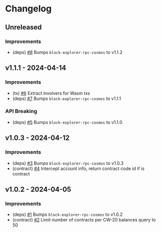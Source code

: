 <!--
Guiding Principles:

Changelogs are for humans, not machines.
There should be an entry for every single version.
The same types of changes should be grouped.
Versions and sections should be linkable.
The latest version comes first.
The release date of each version is displayed.
Mention whether you follow Semantic Versioning.

Usage:

Change log entries are to be added to the Unreleased section under the
appropriate stanza (see below). Each entry should ideally include a tag and
the GitHub issue reference in the following format:

* (<tag>) \#<issue-number> message

Tag must include `sql` if having any changes relate to schema

The issue numbers will later be link-ified during the release process,
so you do not have to worry about including a link manually, but you can if you wish.

Types of changes (Stanzas):

"Features" for new features.
"Improvements" for changes in existing functionality.
"Deprecated" for soon-to-be removed features.
"Bug Fixes" for any bug fixes.
"Schema Breaking" for breaking SQL Schema.
"API Breaking" for breaking API.

If any PR belong to multiple types of change, reference it into all types with only ticket id, no need description (convention)

Ref: https://keepachangelog.com/en/1.0.0/
-->

<!--
Templates for Unreleased:

## Unreleased

### Features

### Improvements

### Bug Fixes

### Schema Breaking

### API Breaking
-->

# Changelog

## Unreleased

### Improvements
- (deps) [#8](https://github.com/bcdevtools/wasm-block-explorer-rpc-cosmos/pull/8) Bumps `block-explorer-rpc-cosmos` to v1.1.2

## v1.1.1 - 2024-04-14

### Improvements

- (tx) [#6](https://github.com/bcdevtools/wasm-block-explorer-rpc-cosmos/pull/6) Extract involvers for Wasm txs
- (deps) [#7](https://github.com/bcdevtools/wasm-block-explorer-rpc-cosmos/pull/7) Bumps `block-explorer-rpc-cosmos` to v1.1.1

### API Breaking

- (deps) [#5](https://github.com/bcdevtools/wasm-block-explorer-rpc-cosmos/pull/5) Bumps `block-explorer-rpc-cosmos` to v1.1.0

## v1.0.3 - 2024-04-12

### Improvements

- (deps) [#3](https://github.com/bcdevtools/wasm-block-explorer-rpc-cosmos/pull/3) Bumps `block-explorer-rpc-cosmos` to v1.0.3
- (contract) [#4](https://github.com/bcdevtools/wasm-block-explorer-rpc-cosmos/pull/4) Intercept account info, return contract code id if is contract

## v1.0.2 - 2024-04-05

### Improvements

- (deps) [#1](https://github.com/bcdevtools/wasm-block-explorer-rpc-cosmos/pull/1) Bumps `block-explorer-rpc-cosmos` to v1.0.2
- (contract) [#2](https://github.com/bcdevtools/wasm-block-explorer-rpc-cosmos/pull/2) Limit number of contracts per CW-20 balances query to 50

